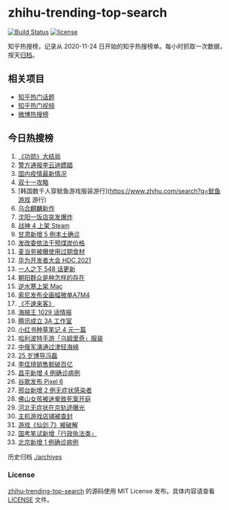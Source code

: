 # zhihu-trending-top-search

[![Build Status](https://github.com/justjavac/zhihu-trending-top-search/workflows/ci/badge.svg?branch=main)](https://github.com/justjavac/zhihu-trending-top-search/actions)
[![license](https://img.shields.io/github/license/justjavac/zhihu-trending-top-search)](https://github.com/justjavac/zhihu-trending-top-search/blob/main/LICENSE)

知乎热搜榜，记录从 2020-11-24 日开始的知乎热搜榜单。每小时抓取一次数据，按天[归档](./archives)。

## 相关项目

- [知乎热门话题](https://github.com/justjavac/zhihu-trending-hot-questions)
- [知乎热门视频](https://github.com/justjavac/zhihu-trending-hot-video)
- [微博热搜榜](https://github.com/justjavac/weibo-trending-hot-search)

## 今日热搜榜

<!-- BEGIN -->
<!-- 最后更新时间 Fri Oct 22 2021 18:14:42 GMT+0800 (China Standard Time) -->

1. [《功勋》大结局](https://www.zhihu.com/search?q=功勋)
1. [警方通报李云迪嫖娼](https://www.zhihu.com/search?q=李云迪)
1. [国内疫情最新情况](https://www.zhihu.com/search?q=国内疫情新增)
1. [双十一攻略](https://www.zhihu.com/search?q=双十一)
1. [韩国数千人穿鱿鱼游戏服装游行](https://www.zhihu.com/search?q=鱿鱼游戏 游行)
1. [乌合麒麟新作](https://www.zhihu.com/search?q=乌合麒麟)
1. [沈阳一饭店突发爆炸](https://www.zhihu.com/search?q=沈阳饭店爆炸)
1. [战神 4 上架 Steam](https://www.zhihu.com/search?q=战神4)
1. [甘肃新增 5 例本土确诊](https://www.zhihu.com/search?q=甘肃新增)
1. [发改委依法干预煤炭价格](https://www.zhihu.com/search?q=煤炭价格)
1. [麦当劳被曝使用过期食材](https://www.zhihu.com/search?q=麦当劳)
1. [华为开发者大会 HDC 2021](https://www.zhihu.com/search?q=华为开发者大会)
1. [一人之下 548 话更新](https://www.zhihu.com/search?q=一人之下)
1. [朝阳群众是种怎样的存在](https://www.zhihu.com/search?q=朝阳群众)
1. [逆水寒上架 Mac](https://www.zhihu.com/search?q=逆水寒)
1. [索尼发布全画幅微单A7M4](https://www.zhihu.com/search?q=索尼a7m4)
1. [《不速来客》](https://www.zhihu.com/search?q=不速来客)
1. [海贼王 1029 话情报](https://www.zhihu.com/search?q=海贼王)
1. [腾讯成立 3A 工作室](https://www.zhihu.com/search?q=腾讯)
1. [小红书种草笔记 4 元一篇](https://www.zhihu.com/search?q=小红书)
1. [哈利波特手游「乌姆里奇」服装](https://www.zhihu.com/search?q=哈利波特魔法觉醒)
1. [中俄军演通过津轻海峡](https://www.zhihu.com/search?q=津轻海峡)
1. [25 岁博导冯磊](https://www.zhihu.com/search?q=冯磊)
1. [李佳琦销售额破百亿](https://www.zhihu.com/search?q=李佳琦销售额)
1. [昌平新增 4 例确诊病例](https://www.zhihu.com/search?q=昌平疫情)
1. [谷歌发布 Pixel 6](https://www.zhihu.com/search?q=pixel6)
1. [邢台新增 2 例无症状感染者](https://www.zhihu.com/search?q=邢台疫情)
1. [佛山女孩被迷晕致死案开庭](https://www.zhihu.com/search?q=佛山女孩)
1. [河北无症状在京轨迹曝光](https://www.zhihu.com/search?q=河北无症状)
1. [主机游戏店铺被查封](https://www.zhihu.com/search?q=主机游戏)
1. [游戏《仙剑 7》被破解](https://www.zhihu.com/search?q=仙剑7)
1. [国考笔试新增「行政执法类」](https://www.zhihu.com/search?q=国考笔试)
1. [北京新增 1 例确诊病例](https://www.zhihu.com/search?q=北京确诊病例)

<!-- END -->

历史归档 [./archives](./archives)

### License

[zhihu-trending-top-search](https://github.com/justjavac/zhihu-trending-top-search)
的源码使用 MIT License 发布。具体内容请查看 [LICENSE](./LICENSE) 文件。
